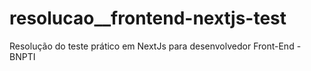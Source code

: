 # resolucao__frontend-nextjs-test
 Resolução do teste prático em NextJs para desenvolvedor Front-End -  BNPTI
